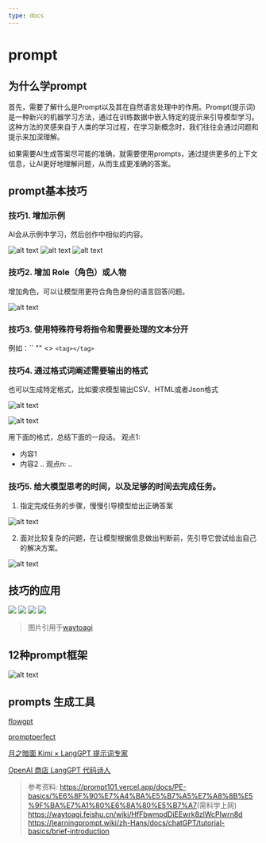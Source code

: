 ```yaml
---
type: docs
---
```


# prompt

## 为什么学prompt

首先，需要了解什么是Prompt以及其在自然语言处理中的作用。Prompt(提示词)是一种新兴的机器学习方法，通过在训练数据中嵌入特定的提示来引导模型学习。这种方法的灵感来自于人类的学习过程，在学习新概念时，我们往往会通过问题和提示来加深理解。

如果需要AI生成答案尽可能的准确，就需要使用prompts，通过提供更多的上下文信息，让AI更好地理解问题，从而生成更准确的答案。

## prompt基本技巧

### 技巧1. 增加示例

AI会从示例中学习，然后创作中相似的内容。

![alt text](./img/image-6.png)
![alt text](./img/image-9.png)
![alt text](./img/image-10.png)

### 技巧2. 增加 Role（角色）或人物

增加角色，可以让模型用更符合角色身份的语言回答问题。

![alt text](./img/image-8.png)

### 技巧3. 使用特殊符号将指令和需要处理的文本分开

例如：``  "" <> `<tag></tag>`

### 技巧4. 通过格式词阐述需要输出的格式

也可以生成特定格式，比如要求模型输出CSV、HTML或者Json格式

![alt text](./img/image-1.png)

![alt text](./img/image.png)

用下面的格式，总结下面的一段话。
观点1:
- 内容1
- 内容2
..
观点n:
.. 

### 技巧5. 给大模型思考的时间，以及足够的时间去完成任务。

1. 指定完成任务的步骤，慢慢引导模型给出正确答案

![alt text](./img/image-12.png)

2. 面对比较复杂的问题，在让模型根据信息做出判断前，先引导它尝试给出自己的解决方案。

![alt text](./img/image-11.png)

## 技巧的应用

<div style="dispaly:flex; flex-deriction: columns; gap:0;">
  <img src="./img/image-2.png"/>
  <img src="./img/image-3.png"/>
  <img src="./img/image-4.png"/>
  <img src="./img/image-5.png"/>
</div>

> 图片引用于[waytoagi](https://waytoagi.feishu.cn/wiki/Q5mXww4rriujFFkFQOzc8uIsnah?table=tbljThjDXX4mNdBs&view=vewo2g2ktO)

## 12种prompt框架

![alt text](./img/image-13.png)

## prompts 生成工具

[flowgpt](https://flowgpt.com/chat/promptenhancer)

[promptperfect](https://promptperfect.jina.ai/interactive)

[月之暗面 Kimi × LangGPT 提示词专家](https://kimi.moonshot.cn/kimiplus/conpg00t7lagbbsfqkq0)

[OpenAI 商店 LangGPT 代码诗人](https://chat.openai.com/g/g-Apzuylaqk-langgpt-dai-ma-shi-ren)


>参考资料:
<https://prompt101.vercel.app/docs/PE-basics/%E6%8F%90%E7%A4%BA%E5%B7%A5%E7%A8%8B%E5%9F%BA%E7%A1%80%E6%8A%80%E5%B7%A7>(需科学上网)
<https://waytoagi.feishu.cn/wiki/HfFbwmpdDiEEwrk8zlWcPIwrn8d>
<https://learningprompt.wiki/zh-Hans/docs/chatGPT/tutorial-basics/brief-introduction>